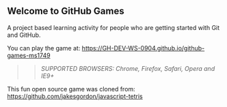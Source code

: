 ## Welcome to GitHub Games

A project based learning activity for people who are getting started with Git and GitHub.

You can play the game at:  https://GH-DEV-WS-0904.github.io/github-games-ms1749

>> _*SUPPORTED BROWSERS*: Chrome, Firefox, Safari, Opera and IE9+_

This fun open source game was cloned from: https://github.com/jakesgordon/javascript-tetris
